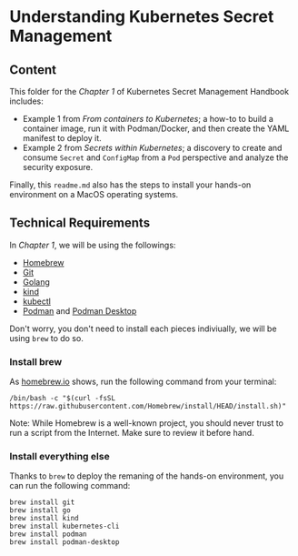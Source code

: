 # Understanding Kubernetes Secret Management

## Content
This folder for the *Chapter 1* of Kubernetes Secret Management Handbook includes:

- Example 1 from *From containers to Kubernetes*; a how-to to build a container image, run it with Podman/Docker, and then create the YAML manifest to deploy it. 
- Example 2 from *Secrets within Kubernetes*; a discovery to create and consume ```Secret``` and ```ConfigMap``` from a ```Pod``` perspective and analyze the security exposure. 

Finally, this ```readme.md``` also has the steps to install your hands-on environment on a MacOS operating systems. 

## Technical Requirements
In *Chapter 1*, we will be using the followings:

- [Homebrew](https://brew.sh)
- [Git](https://git-scm.com)
- [Golang](https://go.dev)
- [kind](https://kind.sigs.k8s.io/)
- [kubectl](https://kubernetes.io/docs/reference/kubectl/)
- [Podman](https://podman.io) and [Podman Desktop](https://podman-desktop.io)

Don't worry, you don't need to install each pieces indiviually, we will be using ```brew``` to do so. 

### Install brew

As [homebrew.io](https://brew.sh/) shows, run the following command from your terminal:
```
/bin/bash -c "$(curl -fsSL https://raw.githubusercontent.com/Homebrew/install/HEAD/install.sh)"
```

Note: While Homebrew is a well-known project, you should never trust to run a script from the Internet. Make sure to review it before hand.

### Install everything else

Thanks to ```brew``` to deploy the remaning of the hands-on environment, you can run the following command:

```
brew install git
brew install go
brew install kind 
brew install kubernetes-cli
brew install podman
brew install podman-desktop
```
